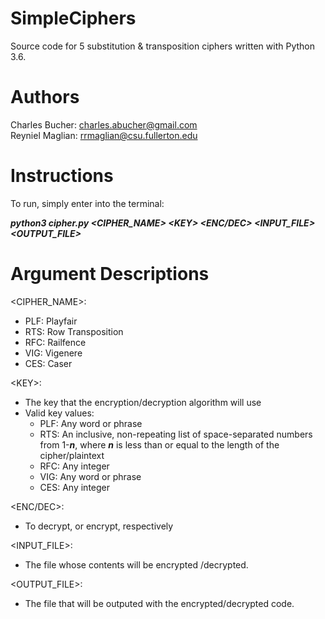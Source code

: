 # SimpleCiphers
Source code for 5 substitution &amp; transposition ciphers written with Python 3.6.

# Authors
Charles Bucher: charles.abucher@gmail.com <br>
Reyniel Maglian: rrmaglian@csu.fullerton.edu

# Instructions
To run, simply enter into the terminal:

***python3 cipher.py <CIPHER_NAME> \<KEY> <ENC/DEC> <INPUT_FILE> <OUTPUT_FILE>***

# Argument Descriptions

<CIPHER_NAME>:
  - PLF: Playfair
  - RTS: Row Transposition
  - RFC: Railfence
  - VIG: Vigenere
  - CES: Caser

\<KEY>:
  - The key that the encryption/decryption algorithm will use
  - Valid key values:
    - PLF: Any word or phrase
    - RTS: An inclusive, non-repeating list of space-separated numbers from 1-***n***, where ***n*** is less than or equal to the length of the cipher/plaintext
    - RFC: Any integer
    - VIG: Any word or phrase
    - CES: Any integer

<ENC/DEC>:
  - To decrypt, or encrypt, respectively
  
<INPUT_FILE>:
  - The file whose contents will be encrypted /decrypted.
  
<OUTPUT_FILE>:
  - The file that will be outputed with the encrypted/decrypted code.
